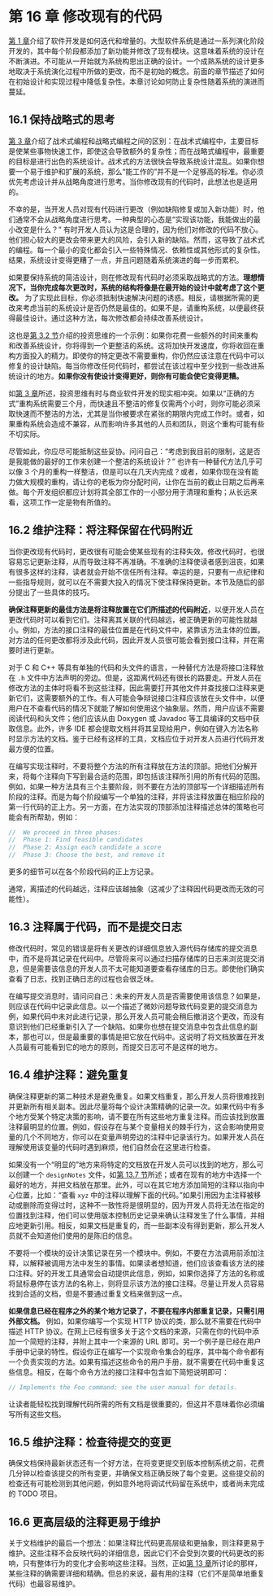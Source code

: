 # 第 16 章 修改现有的代码

[第 1 章](ch01.md)介绍了软件开发是如何迭代和增量的。大型软件系统是通过一系列演化阶段开发的，其中每个阶段都添加了新功能并修改了现有模块。这意味着系统的设计在不断演进。不可能从一开始就为系统构思出正确的设计。一个成熟系统的设计更多地取决于系统演化过程中所做的更改，而不是初始的概念。前面的章节描述了如何在初始设计和实现过程中降低复杂性。本章讨论如何防止复杂性随着系统的演进而蔓延。

## 16.1 保持战略式的思考

[第 3 章](ch03.md)介绍了战术式编程和战略式编程之间的区别：在战术式编程中，主要目标是使某些事物快速工作，即使这会导致额外的复杂性；而在战略式编程中，最重要的目标是进行出色的系统设计。战术式的方法很快会导致系统设计混乱。如果你想要一个易于维护和扩展的系统，那么“能工作的”并不是一个足够高的标准。你必须优先考虑设计并从战略角度进行思考。当你修改现有的代码时，此想法也是适用的。

不幸的是，当开发人员对现有代码进行更改（例如缺陷修复或加入新功能）时，他们通常不会从战略角度进行思考。一种典型的心态是“实现该功能，我能做出的最小改变是什么？” 有时开发人员认为这是合理的，因为他们对修改的代码不放心。他们担心较大的更改会带来更大的风险，会引入新的缺陷。然而，这导致了战术式的编程。每一个最小的变化都会引入一些特殊情况、依赖性或其他形式的复杂性。结果，系统设计变得更糟了一点，并且问题随着系统演进的每一步而累积。

如果要保持系统的简洁设计，则在修改现有代码时必须采取战略式的方法。**理想情况下，当你完成每次更改时，系统的结构将像是在最开始的设计中就考虑了这个更改。** 为了实现此目标，你必须抵制快速解决问题的诱惑。相反，请根据所需的更改来考虑当前的系统设计是否仍然是最佳的。如果不是，请重构系统，以便最终获得最佳设计。通过这种方法，每次修改都会持续改善系统设计。

这也是[第 3.2 节](ch03.md)介绍的投资思维的一个示例：如果你花费一些额外的时间来重构和改善系统设计，你将得到一个更整洁的系统。这将加快开发速度，你将收回在重构方面投入的精力。即使你的特定更改不需要重构，你仍然应该注意在代码中可以修复的设计缺陷。每当你修改任何代码时，都尝试在该过程中至少找到一些改进系统设计的地方。**如果你没有使设计变得更好，则你有可能会使它变得更糟。**

如[第 3 章](ch03.md)所述，投资思维有时与商业软件开发的现实相冲突。如果以“正确的方式”重构系统需要三个月，而快速且不整洁的修复仅需两个小时，则你可能必须采取快速而不整洁的方法，尤其是当你被要求在紧张的期限内完成工作时。或者，如果重构系统会造成不兼容，从而影响许多其他的人员和团队，则这个重构可能有些不切实际。

尽管如此，你应尽可能抵制这些妥协。问问自己：“考虑到我目前的限制，这是否是我能做的最好的工作来创建一个整洁的系统设计？” 也许有一种替代方法几乎可以像 3 个月的重构一样整洁，但是可以在几天内完成？或者，如果你现在没有能力做大规模的重构，请让你的老板为你分配时间，让你在当前的截止日期之后再来做。每个开发组织都应计划将其全部工作的一小部分用于清理和重构；从长远来看，这项工作一定是物有所值的。

## 16.2 维护注释：将注释保留在代码附近

当你更改现有代码时，更改很有可能会使某些现有的注释失效。修改代码时，也很容易忘记更新注释，从而导致注释不再准确。不准确的注释使读者感到沮丧，如果有很多这样的注释，读者就会开始不信任所有注释。幸运的是，只要有一点纪律和一些指导规则，就可以在不需要大投入的情况下使注释保持更新。本节及随后的部分提出了一些具体的技巧。

**确保注释更新的最佳方法是将注释放置在它们所描述的代码附近**，以便开发人员在更改代码时可以看到它们。注释离其关联的代码越远，被正确更新的可能性就越小。例如，方法的接口注释的最佳位置是在代码文件中，紧靠该方法主体的位置。对方法的任何更改都将涉及此代码，因此开发人员很可能会看到接口注释，并在需要时进行更新。

对于 C 和 C++ 等具有单独的代码和头文件的语言，一种替代方法是将接口注释放在 `.h` 文件中方法声明的旁边。但是，这距离代码还有很长的路要走。开发人员在修改方法的主体时将看不到这些注释，因此需要打开其他文件并查找接口注释来更新它们，这需要额外的工作。有人可能会争辩说接口注释应该放在头文件中，以便用户在不查看代码的情况下就能了解如何使用这个抽象层。然而，用户应该不需要阅读代码和头文件；他们应该从由 Doxygen 或 Javadoc 等工具编译的文档中获取信息。此外，许多 IDE 都会提取文档并将其呈现给用户，例如在键入方法名称时显示方法的文档。鉴于已经有这样的工具，文档应位于对开发人员进行代码开发最方便的位置。

在编写实现注释时，不要将整个方法的所有注释放在方法的顶部。把他们分解开来，将每个注释向下写到最合适的范围，即包括该注释所引用的所有代码的范围。例如，如果一种方法具有三个主要阶段，则不要在方法的顶部写一个详细描述所有阶段的注释。而是为每个阶段编写一个单独的注释，并将该注释放置在相应阶段的第一行代码的正上方。另一方面，在方法实现的顶部添加注释描述总体的策略也可能会有所帮助，例如：

```java
//  We proceed in three phases:
//  Phase 1: Find feasible candidates
//  Phase 2: Assign each candidate a score
//  Phase 3: Choose the best, and remove it
```

更多的细节可以在各个阶段代码的正上方记录。

通常，离描述的代码越远，注释应该越抽象（这减少了注释因代码更改而无效的可能性）。

## 16.3 注释属于代码，而不是提交日志

修改代码时，常见的错误是将有关更改的详细信息放入源代码存储库的提交消息中，而不是将其记录在代码中。尽管将来可以通过扫描存储库的日志来浏览提交消息，但是需要该信息的开发人员不太可能知道要查看存储库的日志。即使他们确实查看了日志，找到正确日志的过程也会很乏味。

在编写提交消息时，请问问自己：未来的开发人员是否需要使用该信息？如果是，则应该在代码中记录此信息。以一个描述了微妙问题导致代码变更的提交消息为例，如果代码中未对此进行记录，那么开发人员可能会稍后撤消这个更改，而没有意识到他们已经重新引入了一个缺陷。如果你也想在提交消息中包含此信息的副本，那也可以，但是最重要的事情是把它放在代码中。这说明了将文档放置在开发人员最有可能看到它的地方的原则，而提交日志可不是这样的地方。

## 16.4 维护注释：避免重复

确保注释更新的第二种技术是避免重复。如果文档重复，那么开发人员将很难找到并更新所有相关副本。因此尽量将每个设计决策精确的记录一次。如果代码中有多个地方受某个特定决策的影响，请不要在所有这些地方重复注释。而应该找到放置注释最明显的位置。例如，假设存在与某个变量相关的棘手行为，这会影响使用变量的几个不同地方，你可以在变量声明旁边的注释中记录该行为。如果开发人员在理解使用该变量的代码时遇到麻烦，他们自然会在这里进行检查。

如果没有一个“明显的”地方来将特定的文档放在开发人员可以找到的地方，那么可以创建一个 `designNotes` 文件，如[第 13.7 节](ch13.md)所述；或者在现有的地方中选择一个最好的地方，并把文档放在那里。此外，可以在其它地方添加简短的注释以指向中心位置，比如：“查看 `xyz` 中的注释以理解下面的代码。”如果引用因为主注释被移动或删除而变得过时，这种不一致性将是很明显的，因为开发人员将无法在指定的位置找到注释，他们可以使用版本控制历史记录来确认注释发生了什么事情，并相应地更新引用。相反，如果文档是重复的，而一些副本没有得到更新，那么开发人员就不会知道他们使用的是陈旧的信息。

不要将一个模块的设计决策记录在另一个模块中。例如，不要在方法调用前添加注释，以解释被调用方法中发生的事情。如果读者想知道，他们应该查看该方法的接口注释。好的开发工具通常会自动提供此信息，例如，如果你选择了方法的名称或将鼠标悬停在该方法的名称上，则将显示该方法的接口注释。尽量让开发人员容易找到合适的文档，但是不要通过重复文档来做到这一点。

**如果信息已经在程序之外的某个地方记录了，不要在程序内部重复记录，只需引用外部文档。** 例如，如果你编写一个实现 HTTP 协议的类，那么就不需要在代码中描述 HTTP 协议。在网上已经有很多关于这个文档的来源，只需在你的代码中添加一个简短的注释，并附上其中一个来源的 URL 即可。另一个例子是已经在用户手册中记录的特性。假设你正在编写一个实现命令集合的程序，其中每个命令都有一个负责实现的方法。如果有描述这些命令的用户手册，就不需要在代码中重复这些信息。相反，在每个命令方法的接口注释中包含如下简短说明即可：

```java
// Implements the Foo command; see the user manual for details.
```

让读者能轻松找到理解代码所需的所有文档是很重要的，但这并不意味着你必须编写所有这些文档。

## 16.5 维护注释：检查待提交的变更

确保文档保持最新状态还有一个好方法，在将变更提交到版本控制系统之前，花费几分钟以检查该提交的所有变更，并确保文档正确反映了每个变更。这些提交前的检查还有可能检测到其他问题，例如意外地将调试代码留在系统中，或者尚未完成的 TODO 项目。

## 16.6 更高层级的注释更易于维护

关于文档维护的最后一个想法：如果注释比代码更高层级和更抽象，则注释更易于维护。这些注释不会反映代码的详细信息，因此它们不会受到次要的代码更改的影响，只有整体行为的变化才会影响这些注释。当然，正如[第 13 章](ch13.md)所讨论的那样，某些注释的确需要详细和精确。但总的来说，最有用的注释（它们不是简单地重复代码）也最容易维护。
